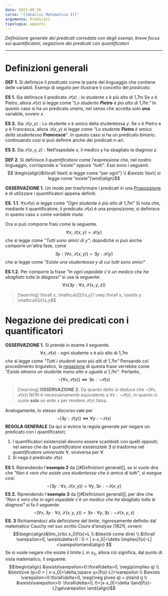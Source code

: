 ```yaml
---
data: 2023-09-26
corso: "[[Analisi Matematica I]]"
argomento: Predicati
tipologia: appunti
---
```

*Definizione generale dei predicati corredata con degli esempi, breve focus sui quantificatori, negazione dei predicati con quantificatori*
- - -
# Definizioni generali
**DEF 1.** Si definisce il *predicato* come la parte del linguaggio che contiene delle variabili. Esempi di seguito per illustrare il concetto del *predicato*.

**ES 1.** Sia definisce il predicato $\mathcal{P}(x): \text{lo studente }x \text{ è più alto di 1,7m}$ 
Se $x$ è Pietro, allora $\mathcal{P}(x)$ si legge come *"Lo studente **Pietro** è più alto di 1,7m."*
In questo caso si ha un predicato *unario*, nel senso che accetta solo **una** variabile, ovvero $x$. 

**ES 2.** Sia $\mathcal{Q}(x,y):\text{Lo studente }x\text{ è amico della studentessa }y$.
Se $x$ è Pietro e $y$ è Francesca, allora $\mathcal{Q}(x,y)$ si legge come *"Lo studente **Pietro** è amico della studentessa **Francesca**"*.
In questo caso si ha un predicato *binario*; continuando così si può definire anche dei predicati $n$-ari.

**ES 3.** Sia $\mathcal{S}(x,y,z):\text{Nell'ospedale }x\text{, il medico }y\text{ ha sbagliato la diagnosi }z$. 

**DEF 2.** Si definisce il *quantificatore* come l'espressione che, nel nostro linguaggio, corrisponde a *"esiste"* oppure *"tutti"*. 
Essi sono i seguenti. $$ \begin{align}&\forall \text{ si legge come "per ogni"} \\ &\exists \text{ si legge come "esiste"}\end{align}$$

**OSSERVAZIONE 1.** Un modo per trasformare i predicati in una [Proposizione](Proposizioni.md) è di utilizzare i quantificatori appena definiti.

**ES. 1.1.** $\forall x \mathcal{P}(x)$ si legge come *"Ogni studente è più alto di 1,7m"*
Si nota che, mediante il quantificatore, il predicato $\mathcal{P}(x)$ è una proposizione; si definisce in questo caso $x$ come *variabile muta*.

Ora si può comporre frasi come la seguente.
$$\forall x, \mathcal{Q}(x,y) = \mathcal{R}(y)$$che si legge come *"Tutti sono amici di $y$"*; dopodiché si può anche comporre un'altra fase, come$$\exists y: (\forall x, \mathcal{Q}(x,y)) = \exists y: \mathcal{R}(y)$$che si legge come *"Esiste una studentessa $y$ di cui tutti sono amici"*

**ES 1.2.** Per comporre la frase *"In ogni ospedale c'è un medico che ha sbagliato tutte le diagnosi"* si usa la seguente: $$\forall x (\exists y:\forall z,\mathcal{S}(x,y,z)) $$
> [!warning] \forall x, \mathcal{Q}(x,y)) \neq \forall x, \exists y: \mathcal{Q}(x,y$$

# Negazione dei predicati con i quantificatori
**OSSERVAZIONE 1.** Si prende in esame il seguente. $$\forall x, \mathcal{P}(x):\text{ogni studente }x\text{ è più alto di 1,7m}$$che si legge come *"Tutti i studenti sono più alti di 1,7m"*
Pensando col procedimento linguistico, la [negazione](Connettivi.md) di questa frase verrebbe come *"Esiste almeno un studente meno alto o uguale a 1,7m"*. 
Pertanto, $$\neg(\forall x,\mathcal{P}(x)) \iff \exists x:\neg \mathcal{P}(x) $$
> [!warning] **OSSERVAZIONE 2.** Da quanto detto si deduce che $\neg(\forall x,\mathcal{P}(x))$ NON è necessariamente equivalente a $\forall x:\neg \mathcal{P}(x)$, in quanto ci vuole **solo** un ente $x$ per rendere $\mathcal{P}(x)$ falsa.

Analogamente, lo stesso discorso vale per $$ \neg(\exists y: \mathcal{Q}(y)) \iff \forall y: \neg \mathcal{Q}(x)$$
**REGOLA GENERALE** Da qui si evince la regola generale per negare un predicato con i quantificatori; 
1. I quantificatori esistenziali devono essere scambiati con quelli opposti; nel senso che da il *quantificatore esistenziale* $\exists$ si trasforma nel *quantificatore universale* $\forall$, viceversa per $\forall$.
2. Si nega il predicato $\mathcal{P}(x)$.

**ES 1.** Riprendendo l'**esempio 2** da [[#Definizioni generali]], se si vuole dire che *"Non è vero che esiste una studentessa che è amica di tutti"*, si esegue così:
$$\neg(\exists y: \forall x, \mathcal{Q}(x,y)) = \forall y, \exists x: \neg \mathcal{Q}(x,y)$$
**ES 2.** Riprendendo l'**esempio 3** da [[#Definizioni generali]], per dire che *"Non è vero che in ogni ospedale c'è un medico che ha sbagliato tutte le diagnosi"* si fa il seguente: $$ \neg(\forall x, \exists y: \forall z, \mathcal{S}(x,y,z)) = \exists x: \forall y, \exists z:\neg\mathcal{S}(x,y,z)$$
**ES. 3** Richiamandoci alla definizione del *limite*, rigorosamente definito dal matematico Cauchy nel suo scritto *Cours d'analyse* (1821), ovvero $$\begin{align}&\lim_{x\to x_0}f(x)=L \\ &\text{è come dire} \\ &\forall \varepsilon>0, \exists\delta>0 : 0 < | x-x_0|<\delta \implies|f(x)-L|<\varepsilon\end{align} $$Se si vuole negare che esiste il limite $L$ in $x_0$, allora ciò significa, dal punto di vista matematico, il seguente. $$\begin{align} &\exists\varepsilon>0:\forall\delta>0, \neg(p\implies q) \\ &\text{ove }p=0 < | x-x_0|<\delta,\space q=|f(x)-L|<\varepsilon \\ &\exists \varepsilon>0:\forall\delta>0, \neg(\neg p\vee q) = p\land q \\ &\exists\varepsilon>0: \forall\delta>0, 0<|x-x_0|<\delta \land|f(x)-L|\ge\varepsilon \end{align}$$
